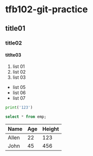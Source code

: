 # tfb102-git-practice
## title01
### title02
#### titlte03
1. list 01
2. list 02
3. list 03
- list 05
- list 06
- list 07

```python
print('123')
```
```sql
select * from emp;
```

Name|Age|Height
----|----|----
Allen|22|123
John|45|456 
